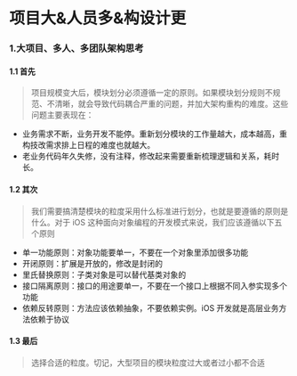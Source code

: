 # 项目大&人员多&构设计更


### 1.大项目、多人、多团队架构思考

#### 1.1 首先

> 项目规模变大后，模块划分必须遵循一定的原则。如果模块划分规则不规范、不清晰，就会导致代码耦合严重的问题，并加大架构重构的难度。这些问题主要表现在：

* 业务需求不断，业务开发不能停。重新划分模块的工作量越大，成本越高，重构技改需求排上日程的难度也就越大。
* 老业务代码年久失修，没有注释，修改起来需要重新梳理逻辑和关系，耗时长。

#### 1.2 其次

> 我们需要搞清楚模块的粒度采用什么标准进行划分，也就是要遵循的原则是什么。对于 iOS 这种面向对象编程的开发模式来说，我们应该遵循以下五个原则

* 单一功能原则：对象功能要单一，不要在一个对象里添加很多功能
* 开闭原则：扩展是开放的，修改是封闭的
* 里氏替换原则：子类对象是可以替代基类对象的
* 接口隔离原则：接口的用途要单一，不要在一个接口上根据不同入参实现多个功能
* 依赖反转原则：方法应该依赖抽象，不要依赖实例。iOS 开发就是高层业务方法依赖于协议

#### 1.3 最后

> 选择合适的粒度。切记，大型项目的模块粒度过大或者过小都不合适
